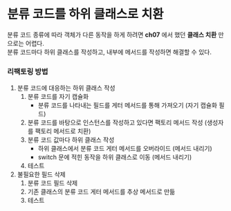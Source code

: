 # 분류 코드를 하위 클래스로 치환

분류 코드 종류에 따라 객체가 다른 동작을 하게 하려면 __ch07__ 에서 했던 __클래스 치환__ 만으로는 어렵다.  
분류 코드마다 하위 클래스를 작성하고, 내부에 메서드를 작성하면 해결할 수 있다.

### 리팩토링 방법

1. 분류 코드에 대응하는 하위 클래스 작성
   1. 분류 코드를 자기 캡슐화
      - 분류 코드를 나타내는 필드를 게터 메서드를 통해 가져오기 (자기 캡슐화 필드)
   2. 분류 코드를 바탕으로 인스턴스를 작성하고 있다면 팩토리 메서드 작성 (생성자를 팩토리 메서드로 치환)
   3. 분류 코드 값마다 하위 클래스 작성
      - 하위 클래스에서 분류 코드 게터 메서드를 오버라이드 (메서드 내리기)
      - switch 문에 적힌 동작을 하위 클래스로 이동 (메서드 내리기)
   4. 테스트
2. 불필요한 필드 삭제
   1. 분류 코드 필드 삭제
   2. 기존 클래스의 분류 코드 게터 메서드를 추상 메서드로 만듦
   3. 테스트

